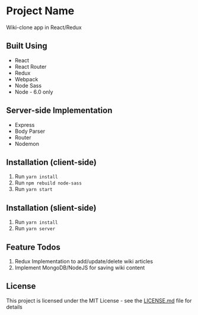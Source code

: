 # Project Name

Wiki-clone app in React/Redux

## Built Using
* React
* React Router
* Redux
* Webpack
* Node Sass
* Node - 6.0 only

## Server-side Implementation
* Express
* Body Parser
* Router
* Nodemon

## Installation (client-side)

1. Run `yarn install`
2. Run `npm rebuild node-sass`
3. Run `yarn start`

## Installation (slient-side)

1. Run `yarn install`
2. Run `yarn server`

## Feature Todos
1. Redux Implementation to add/update/delete wiki articles
2. Implement MongoDB/NodeJS for saving wiki content

## License

This project is licensed under the MIT License - see the [LICENSE.md](LICENSE.md) file for details